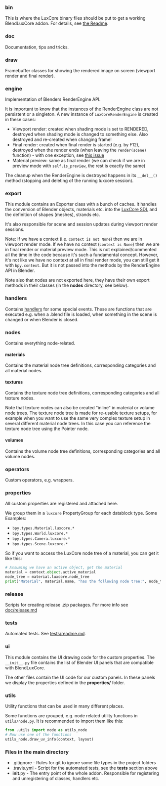 ### bin

This is where the LuxCore binary files should be put to get a working BlendLuxCore addon. 
For details, see [the Readme](https://github.com/LuxCoreRender/BlendLuxCore/blob/master/bin/readme.md).

### doc

Documentation, tips and tricks.

### draw

Framebuffer classes for showing the rendered image on screen (viewport render and final render).

### engine

Implementation of Blenders RenderEngine API. 

It is important to know that the instances of the RenderEngine class are not persistent or a singleton.
A new instance of `LuxCoreRenderEngine` is created in these cases:
* Viewport render: created when shading mode is set to RENDERED, destroyed when shading mode is changed to something else.
  Also destroyed and re-created when changing frame!
* Final render: created when final render is started (e.g. by F12), destroyed when the render ends 
  (when leaving the `render(scene)` function) - with one exception, see [this issue](https://github.com/LuxCoreRender/BlendLuxCore/issues/59)
* Material preview: same as final render (we can check if we are in preview mode with `self.is_preview`,
  the rest is exactly the same)

The cleanup when the RenderEngine is destroyed happens in its `__del__()` method (stopping and deleting of the running luxcore session).

### export

This module contains an Exporter class with a bunch of caches. 
It handles the conversion of Blender objects, materials etc. into 
the [LuxCore SDL](https://wiki.luxcorerender.org/LuxCore_SDL_Reference_Manual_v2.0) 
and the definition of shapes (meshes), strands etc.

It's also responsible for scene and session updates during viewport render sessions.

Note: If we have a context (i.e. `context is not None`) then we are in viewport render mode. 
If we have no context (`context is None`) then we are in final render or material preview mode.
This is not explained/commented all the time in the code because it's such a fundamental concept.
However, it's not like we have no context at all in final render mode, you can still get it with `bpy.context`. 
But it is not passed into the methods by the RenderEngine API in Blender.

Note also that nodes are not exported here, they have their own 
export methods in their classes (in the **nodes** directory, see below).

### handlers

Contains [handlers](https://docs.blender.org/api/2.79/bpy.app.handlers.html) for some special events.
These are functions that are executed e.g. when a .blend file is loaded, when something in the scene
is changed or when Blender is closed.

### nodes

Contains everything node-related. 

  #### materials
  
  Contains the material node tree definitions, corresponding categories and all material nodes.
  
  #### textures
  
  Contains the texture node tree definitions, corresponding categories and all texture nodes.
  
  Note that texture nodes can also be created "inline" in material or volume node trees. 
  The texture node tree is made for re-usable texture setups, for example when you want to use the same
  very complex texture setup in several different material node trees. 
  In this case you can reference the texture node tree using the Pointer node.
  
  #### volumes
  
  Contains the volume node tree definitions, corresponding categories and all volume nodes.
  
### operators

Custom operators, e.g. wrappers.

### properties

All custom properties are registered and attached here.

We group them in a `luxcore` PropertyGroup for each datablock type. Some Examples:

* `bpy.types.Material.luxcore.*`
* `bpy.types.World.luxcore.*`
* `bpy.types.Camera.luxcore.*`
* `bpy.types.Scene.luxcore.*`

So if you want to access the LuxCore node tree of a material, you can get it like this:

```python
# Assuming we have an active object, get the material
material = context.object.active_material
node_tree = material.luxcore.node_tree
print("Material", material.name, "has the following node tree:", node_tree.name)
```

### release

Scripts for creating release .zip packages. For more info see [doc/release.md](https://github.com/LuxCoreRender/BlendLuxCore/blob/master/doc/release.md)

### tests

Automated tests. See [tests/readme.md](https://github.com/LuxCoreRender/BlendLuxCore/blob/master/tests/readme.md).

### ui

This module contains the UI drawing code for the custom properties.
The `__init__.py` file contains the list of Blender UI panels that are compatible with BlendLuxCore.

The other files contain the UI code for our custom panels.
In these panels we display the properties defined in the **properties/** folder.

### utils

Utility functions that can be used in many different places.

Some functions are grouped, e.g. node related utility functions in `utils/node.py`. It is recommended to import them like this:
```python
from .utils import node as utils_node
# Now use one of the functions
utils_node.draw_uv_info(context, layout)
```

### Files in the main directory

* .gitignore - Rules for git to ignore some file types in the project folders
* .travis.yml - Script for the automated tests, see the **tests** section above
* __init__.py - The entry point of the whole addon. Responsible for registering and unregistering of classes, handlers etc.
